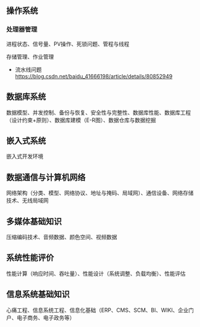 

## 操作系统

### 处理器管理
进程状态、信号量、PV操作、死锁问题、管程与线程

存储管理、作业管理

- 流水线问题 
    https://blog.csdn.net/baidu_41666198/article/details/80852949


## 数据库系统

数据模型、并发控制、备份与恢复、安全性与完整性、数据库性能、数据库工程（设计约束+原则）、数据库建模（E-R图）、数据仓库与数据挖掘

## 嵌入式系统

嵌入式开发环境

## 数据通信与计算机网络
网络架构（分类、模型、网络协议、地址与掩码、局域网）、通信设备、网络存储技术、无线局域网

## 多媒体基础知识
压缩编码技术、音频数据、颜色空间、视频数据

## 系统性能评价
性能计算（响应时间、吞吐量）、性能设计（系统调整、负载均衡）、性能评估

## 信息系统基础知识

心痛工程、信息系统工程、信息化基础（ERP、CMS、SCM、BI、WIKI、企业门户、电子商务、电子政务等）

## 
